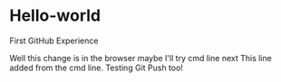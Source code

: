 # Hello-world
First GitHub Experience

Well this change is in the browser maybe I'll try cmd line next
This line added from the cmd line. Testing Git Push too!
